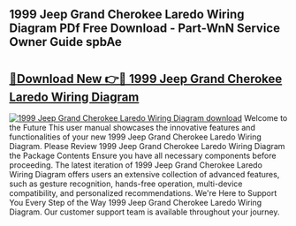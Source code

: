 ## 1999 Jeep Grand Cherokee Laredo Wiring Diagram PDf Free Download - Part-WnN Service Owner Guide spbAe

# <h2><a href="http://dfmsv88.blite.top/?on=1999+Jeep+Grand+Cherokee+Laredo+Wiring+Diagram">🔗Download New 👉🔴 1999 Jeep Grand Cherokee Laredo Wiring Diagram</a></h2>

[![1999 Jeep Grand Cherokee Laredo Wiring Diagram download](https://i.imgur.com/lujVjoI.png)](http://dfmsv88.blite.top/?on=1999+Jeep+Grand+Cherokee+Laredo+Wiring+Diagram)
Welcome to the Future This user manual showcases the innovative features and functionalities of your new 1999 Jeep Grand Cherokee Laredo Wiring Diagram. Please Review 1999 Jeep Grand Cherokee Laredo Wiring Diagram the Package Contents Ensure you have all necessary components before proceeding. The latest iteration of 1999 Jeep Grand Cherokee Laredo Wiring Diagram offers users an extensive collection of advanced features, such as gesture recognition, hands-free operation, multi-device compatibility, and personalized recommendations. We're Here to Support You Every Step of the Way 1999 Jeep Grand Cherokee Laredo Wiring Diagram. Our customer support team is available throughout your journey.
